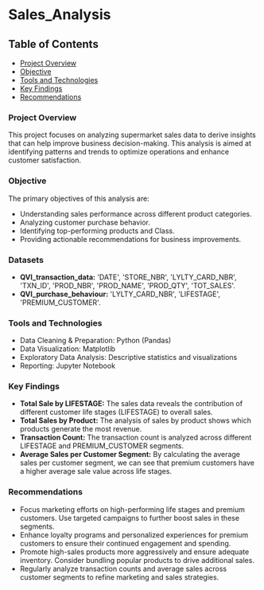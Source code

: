 # Sales_Analysis

## Table of Contents
- [Project Overview](#project-overview)
- [Objective](#objective)
- [Tools and Technologies](#tools-and-technologies)
- [Key Findings](#key-findings)
- [Recommendations](#recommendations)

### Project Overview
This project focuses on analyzing supermarket sales data to derive insights that can help improve business decision-making. This analysis is aimed at identifying patterns and trends to optimize operations and enhance customer satisfaction.

### Objective
The primary objectives of this analysis are:
- Understanding sales performance across different product categories.
- Analyzing customer purchase behavior.
- Identifying top-performing products and Class.
- Providing actionable recommendations for business improvements.

### Datasets
- **QVI_transaction_data:** 'DATE', 'STORE_NBR', 'LYLTY_CARD_NBR', 'TXN_ID', 'PROD_NBR',
       'PROD_NAME', 'PROD_QTY', 'TOT_SALES'.
- **QVI_purchase_behaviour:** 'LYLTY_CARD_NBR', 'LIFESTAGE', 'PREMIUM_CUSTOMER'.

### Tools and Technologies
- Data Cleaning & Preparation: Python (Pandas)
- Data Visualization: Matplotlib
- Exploratory Data Analysis: Descriptive statistics and visualizations
- Reporting: Jupyter Notebook

### Key Findings
- **Total Sale by LIFESTAGE:** The sales data reveals the contribution of different customer life stages (LIFESTAGE) to overall sales.
- **Total Sales by Product:** The analysis of sales by product shows which products generate the most revenue.
- **Transaction Count:** The transaction count is analyzed across different LIFESTAGE and PREMIUM_CUSTOMER segments.
- **Average Sales per Customer Segment:** By calculating the average sales per customer segment, we can see that premium customers have a higher average sale value across life stages.

### Recommendations
- Focus marketing efforts on high-performing life stages and premium customers. Use targeted campaigns to further boost sales in these segments.
- Enhance loyalty programs and personalized experiences for premium customers to ensure their continued engagement and spending.
- Promote high-sales products more aggressively and ensure adequate inventory. Consider bundling popular products to drive additional sales.
- Regularly analyze transaction counts and average sales across customer segments to refine marketing and sales strategies.
  
